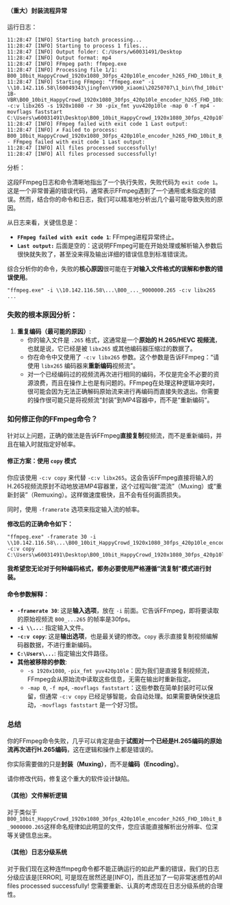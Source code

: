 #### （重大）封装流程异常
运行日志：
```
11:28:47 [INFO] Starting batch processing...
11:28:47 [INFO] Starting to process 1 files...
11:28:47 [INFO] Output folder: C:/Users/w60031491/Desktop
11:28:47 [INFO] Output format: mp4
11:28:47 [INFO] FFmpeg path: ffmpeg.exe
11:28:47 [INFO] Processing file 1/1: B00_10bit_HappyCrowd_1920x1080_30fps_420p10le_encoder_h265_FHD_10bit_B_9000000.265
11:28:47 [INFO] Starting FFmpeg: "ffmpeg.exe" -i \\10.142.116.58\l60049343\jingfen\V900_xiaomi\20250707\1_bin\fhd_10bit\V900-1B-VBR\B00_10bit_HappyCrowd_1920x1080_30fps_420p10le_encoder_h265_FHD_10bit_B_9000000.265 -c:v libx265 -s 1920x1080 -r 30 -pix_fmt yuv420p10le -map 0 -f mp4 -movflags faststart C:\Users\w60031491\Desktop\B00_10bit_HappyCrowd_1920x1080_30fps_420p10le_encoder_h265_FHD_10bit_B_9000000_muxed.mp4
11:28:47 [INFO] FFmpeg failed with exit code 1 Last output: 
11:28:47 [INFO] ✗ Failed to process: B00_10bit_HappyCrowd_1920x1080_30fps_420p10le_encoder_h265_FHD_10bit_B_9000000.265 - FFmpeg failed with exit code 1 Last output: 
11:28:47 [INFO] All files processed successfully!
11:28:47 [INFO] All files processed successfully!
```
分析：

这段FFmpeg日志和命令清晰地指出了一个执行失败，失败代码为 `exit code 1`。这是一个非常普遍的错误代码，通常表示FFmpeg遇到了一个通用或未指定的错误。然而，结合你的命令和日志，我们可以精准地分析出几个最可能导致失败的原因。

从日志来看，关键信息是：
*   **`FFmpeg failed with exit code 1`**: FFmpeg进程异常终止。
*   **`Last output:`** 后面是空的：这说明FFmpeg可能在开始处理或解析输入参数后很快就失败了，甚至没来得及输出详细的错误信息到标准错误流。

综合分析你的命令，失败的**核心原因**很可能在于**对输入文件格式的误解和参数的错误使用**。

`"ffmpeg.exe" -i \\10.142.116.58\...\B00_..._9000000.265 -c:v libx265 ...`

### 失败的根本原因分析：

1.  **重复编码（最可能的原因）**:
    *   你的输入文件是 `.265` 格式，这通常是一个**原始的 H.265/HEVC 视频流**，也就是说，它已经是被 `libx265` 或其他编码器压缩过的数据了。
    *   你在命令中又使用了 `-c:v libx265` 参数。这个参数是告诉FFmpeg：“请使用 `libx265` 编码器来**重新编码**视频流”。
    *   对一个已经编码过的视频流再次进行相同的编码，不仅是完全不必要的资源浪费，而且在操作上也是有问题的。FFmpeg在处理这种逻辑冲突时，很可能会因为无法正确解码原始流来进行再编码而直接失败退出。你需要的操作很可能只是将视频流“封装”到MP4容器中，而不是“重新编码”。

### 如何修正你的FFmpeg命令？

针对以上问题，正确的做法是告诉FFmpeg**直接复制**视频流，而不是重新编码，并且在输入时就指定好帧率。

#### **修正方案：使用 `copy` 模式**

你应该使用 `-c:v copy` 来代替 `-c:v libx265`。这会告诉FFmpeg直接将输入的H.265视频流原封不动地放进MP4容器里，这个过程叫做“混流”（Muxing）或“重新封装”（Remuxing）。这样做速度极快，且不会有任何画质损失。

同时，使用 `-framerate` 选项来指定输入流的帧率。

**修改后的正确命令如下：**

```shell
"ffmpeg.exe" -framerate 30 -i \\10.142.116.58\...\B00_10bit_HappyCrowd_1920x1080_30fps_420p10le_encoder_h265_FHD_10bit_B_9000000.265 -c:v copy C:\Users\w60031491\Desktop\B00_10bit_HappyCrowd_1920x1080_30fps_420p10le_encoder_h265_FHD_10bit_B_9000000_muxed.mp4
```
**我希望您无论对于何种编码格式，都务必要使用严格遵循“流复制”模式进行封装。**

#### **命令参数解释：**

*   **`-framerate 30`**: 这是**输入选项**，放在 `-i` 前面。它告诉FFmpeg，即将要读取的原始视频流 `B00_...265` 的帧率是30fps。
*   **`-i \\...`**: 指定输入文件。
*   **`-c:v copy`**: 这是**输出选项**，也是最关键的修改。`copy` 表示直接复制视频编解码器数据，不进行重新编码。
*   **`C:\Users\...`**: 指定输出文件路径。
*   **其他被移除的参数**:
    *   `-s 1920x1080`, `-pix_fmt yuv420p10le`：因为我们是直接复制视频流，FFmpeg会从原始流中读取这些信息，无需在输出时重新指定。
    *   `-map 0`, `-f mp4`, `-movflags faststart`：这些参数在简单封装时可以保留，但通常 `-c:v copy` 已经足够智能，会自动处理。如果需要确保快速启动，`-movflags faststart` 是一个好习惯。

### 总结

你的FFmpeg命令失败，几乎可以肯定是由于**试图对一个已经是H.265编码的原始流再次进行H.265编码**，这在逻辑和操作上都是错误的。

你实际需要做的只是**封装（Muxing）**，而不是**编码（Encoding）**。

请你修改代码，修复这个重大的软件设计缺陷。
#### （其他）文件解析逻辑
对于类似于`B00_10bit_HappyCrowd_1920x1080_30fps_420p10le_encoder_h265_FHD_10bit_B_9000000.265`这样命名规律如此明显的文件，您应该能直接解析出分辨率、位深等关键信息出来。
#### （其他）日志分级系统
对于我们现在这种连ffmpeg命令都不能正确运行的如此严重的错误，我们的日志分级应该是[ERROR], 可是现在居然还是[INFO]，而且还加了一句非常迷惑性的All files processed successfully! 您需要重新、认真的考虑现在日志分级系统的合理性。
